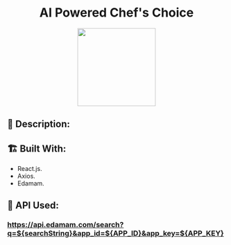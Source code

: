 <h1 align="center">AI Powered Chef's Choice</h1>

<p align="center">
<img src="https://user-images.githubusercontent.com/54114888/158064237-c79593c6-5542-4095-bdce-a111118707b4.png" width="180" height="180">
</p>

## 📜 Description:


## 🏗 Built With:
 - React.js.
 - Axios.
 - Edamam.

## 🚀 API Used:
### https://api.edamam.com/search?q=${searchString}&app_id=${APP_ID}&app_key=${APP_KEY}
